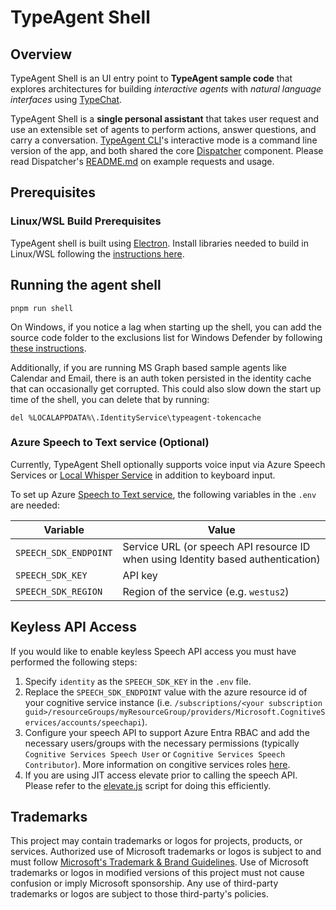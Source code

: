 # TypeAgent Shell

## Overview

TypeAgent Shell is an UI entry point to **TypeAgent sample code** that explores architectures for building _interactive agents_ with _natural language interfaces_ using [TypeChat](https://github.com/microsoft/typechat).

TypeAgent Shell is a **single personal assistant** that takes user request and use an extensible set of agents to perform actions, answer questions, and carry a conversation. [TypeAgent CLI](../cli/)'s interactive mode is a command line version of the app, and both shared the core [Dispatcher](../dispatcher/) component. Please read Dispatcher's [README.md](../dispatcher/README.md) on example requests and usage.

## Prerequisites

### Linux/WSL Build Prerequisites

TypeAgent shell is built using [Electron](https://www.electronjs.org). Install libraries needed to build in Linux/WSL following the [instructions here](https://www.electronjs.org/docs/latest/development/build-instructions-linux).

## Running the agent shell

```shell
pnpm run shell
```

On Windows, if you notice a lag when starting up the shell, you can add the source code folder to the exclusions list for Windows Defender by following [these instructions](https://support.microsoft.com/en-us/windows/add-an-exclusion-to-windows-security-811816c0-4dfd-af4a-47e4-c301afe13b26).

Additionally, if you are running MS Graph based sample agents like Calendar and Email, there is an auth token persisted in the identity cache that can occasionally get corrupted. This could also slow down the start up time of the shell, you can delete that by running:

```console
del %LOCALAPPDATA%\.IdentityService\typeagent-tokencache
```

### Azure Speech to Text service (Optional)

Currently, TypeAgent Shell optionally supports voice input via Azure Speech Services or [Local Whisper Service](../../../python/stt/whisperService/) in addition to keyboard input.

To set up Azure [Speech to Text service](https://learn.microsoft.com/en-us/azure/ai-services/speech-service/index-speech-to-text), the following variables in the `.env` are needed:

| Variable              | Value                                                                            |
| --------------------- | -------------------------------------------------------------------------------- |
| `SPEECH_SDK_ENDPOINT` | Service URL (or speech API resource ID when using Identity based authentication) |
| `SPEECH_SDK_KEY`      | API key                                                                          |
| `SPEECH_SDK_REGION`   | Region of the service (e.g. `westus2`)                                           |

## Keyless API Access

If you would like to enable keyless Speech API access you must have performed the following steps:

1. Specify `identity` as the `SPEECH_SDK_KEY` in the `.env` file.
2. Replace the `SPEECH_SDK_ENDPOINT` value with the azure resource id of your cognitive service instance (i.e. `/subscriptions/<your subscription guid>/resourceGroups/myResourceGroup/providers/Microsoft.CognitiveServices/accounts/speechapi`).
3. Configure your speech API to support Azure Entra RBAC and add the necessary users/groups with the necessary permissions
   (typically `Cognitive Services Speech User` or `Cognitive Services Speech Contributor`). More information on congitive services roles [here](https://learn.microsoft.com/en-us/azure/ai-services/speech-service/role-based-access-control).
4. If you are using JIT access elevate prior to calling the speech API. Please refer to the [elevate.js](../../tools/scripts/elevate.js) script for doing this efficiently.

## Trademarks

This project may contain trademarks or logos for projects, products, or services. Authorized use of Microsoft
trademarks or logos is subject to and must follow
[Microsoft's Trademark & Brand Guidelines](https://www.microsoft.com/en-us/legal/intellectualproperty/trademarks/usage/general).
Use of Microsoft trademarks or logos in modified versions of this project must not cause confusion or imply Microsoft sponsorship.
Any use of third-party trademarks or logos are subject to those third-party's policies.
